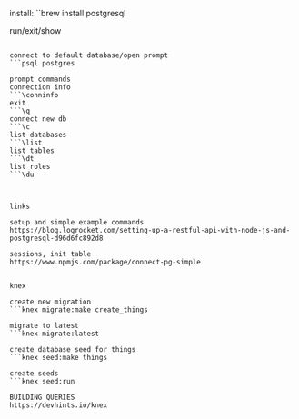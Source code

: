 install:
``brew install postgresql

run/exit/show
```brew services start/stop/list postgresql

connect to default database/open prompt
```psql postgres

prompt commands
connection info
```\conninfo
exit
```\q
connect new db
```\c
list databases
```\list
list tables
```\dt
list roles
```\du



links

setup and simple example commands
https://blog.logrocket.com/setting-up-a-restful-api-with-node-js-and-postgresql-d96d6fc892d8

sessions, init table
https://www.npmjs.com/package/connect-pg-simple


knex

create new migration
```knex migrate:make create_things

migrate to latest
```knex migrate:latest

create database seed for things
```knex seed:make things

create seeds
```knex seed:run

BUILDING QUERIES
https://devhints.io/knex
